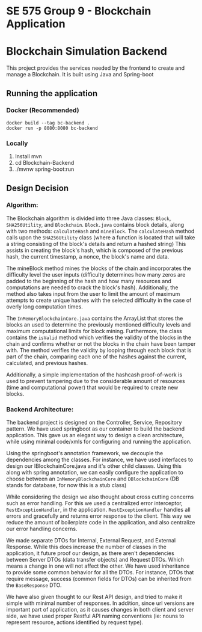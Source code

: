 # SE 575 Group 9 - Blockchain Application
# Blockchain Simulation Backend
This project provides the services needed by the frontend to create and
manage a Blockchain. It is built using Java and Spring-boot

## Running the application
### Docker (Recommended)
```
docker build --tag bc-backend .
docker run -p 8080:8080 bc-backend
```

### Locally
1. Install mvn 
2. cd Blockchain-Backend
3. ./mvnw spring-boot:run

## Design Decision
### Algorithm:

The Blockchain algorithm is divided into three Java classes: `Block`, `SHA256Utility`, and `Blockchain`.
`Block.java` contains block details, along with two methods: `calculateHash` and `mineBlock`.
The `calculateHash` method calls upon the `SHA256Utility` class 
(where a function is located that will take a string consisting of the block's details and return a hashed string)
This assists in creating the block's hash, which is composed of the previous hash, the current timestamp, a nonce, the block's name and data. 

The mineBlock method mines the blocks of the chain and incorporates the difficulty level the user inputs (difficulty determines how many zeros are padded to the beginning of the hash and how many resources and computations are needed to crack the block's hash).
Additionally, the method also takes input from the user to limit the amount of maximum attempts to create unique hashes with the selected difficulty in the case of overly long computation times. 

The `InMemoryBlockchainCore.java` contains the ArrayList that stores the blocks an used to determine the previously mentioned difficulty levels and maximum computational limits for block mining. 
Furthermore, the class contains the `isValid` method which verifies the validity of the blocks in the chain and confirms whether or not the blocks in the chain have been tamper with.
The method verifies the validity by looping through each block that is part of the chain, comparing each one of the hashes against the current, calculated, and previous hashes.

Additionally, a simple implementation of the hashcash proof-of-work is used to prevent tampering due to the considerable amount of resources (time and computational power) that would be required to create new blocks.

### Backend Architecture:

The backend project is designed on the Controller, Service, Repository pattern. We have used springboot as our container to build the backend application. This gave us an elegant way to design a clean architecture, while using minimal code/xmls for configuring and running the application.

Using the springboot's annotation framework, we decouple the dependencies among the classes. For instance, we have used interfaces to design our IBlockchainCore.java and it's other child
classes. Using this along with spring annotation, we can easily configure the application to choose between an `InMemoryBlockchainCore` and `DBlockchainCore` (DB stands for database, for now this is a stub class)

While considering the design we also thought about cross cutting concerns such as error handling. For this we used a centralized error interceptor, `RestExceptionHandler`,
in the application. `RestExceptionHandler` handles all errors and gracefully and returns error response to the client. This way we reduce the amount of boilerplate code in the application, and also centralize our error handling concerns.

We made separate DTOs for Internal, External Request, and External Response. While this does increase the number of classes in the application, it future proof our design, as there aren't dependencies between Server DTOs (data transfer objects) and Request DTOs. 
Which means a change in one will not affect the other. We have used inheritance to provide some common
behavior for all the DTOs. For instance, DTOs that require message, success (common fields for DTOs) can be inherited from the `BaseResponse` DTO.

We have also given thought to our Rest API design, and tried to make it simple with minimal number of responses. In addition, since url versions are important part of application, as it causes changes in both client and server side, we have used proper Restful API naming conventions 
(ie: nouns to represent resource, actions identified by request type).

